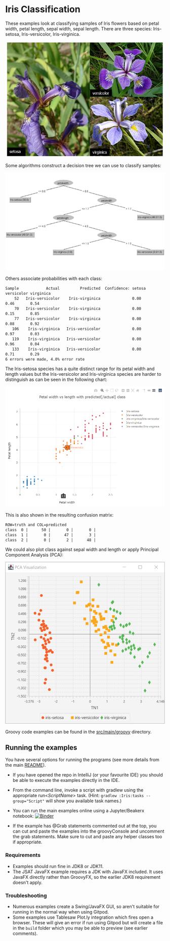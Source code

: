 <!--
SPDX-License-Identifier: Apache-2.0

Licensed under the Apache License, Version 2.0 (the "License");
you may not use this file except in compliance with the License.
You may obtain a copy of the License at

    https://www.apache.org/licenses/LICENSE-2.0

Unless required by applicable law or agreed to in writing, software
distributed under the License is distributed on an "AS IS" BASIS,
WITHOUT WARRANTIES OR CONDITIONS OF ANY KIND, either express or implied.
See the License for the specific language governing permissions and
limitations under the License.
-->

# Iris Classification

These examples look at classifying samples of Iris flowers based
on petal width, petal length, sepal width, sepal length.
There are three species: Iris-setosa, Iris-versicolor, Iris-virginica.

![Iris Species](../../docs/images/IrisSpecies.png)

Some algorithms construct a decision tree we can use to classify samples:

![Iris decision tree](../../docs/images/IrisDecisionTree.png)

Others associate probabilities with each class:

```
Sample            Actual         Predicted  Confidence: setosa     versicolor virginica
    52   Iris-versicolor    Iris-virginica              0.00       0.46       0.54
    70   Iris-versicolor    Iris-virginica              0.00       0.15       0.85
    77   Iris-versicolor    Iris-virginica              0.00       0.08       0.92
   106    Iris-virginica   Iris-versicolor              0.00       0.97       0.03
   119    Iris-virginica   Iris-versicolor              0.00       0.96       0.04
   133    Iris-virginica   Iris-versicolor              0.00       0.71       0.29
6 errors were made, 4.0% error rate
```
The Iris-setosa species has a quite distinct range for its
petal width and length values but the Iris-versicolor and Iris-virginica
species are harder to distinguish as can be seen in the following chart: 

![Iris Classes](../../docs/images/IrisClasses.png)

This is also shown in the resulting confusion matrix:

```
ROW=truth and COL=predicted
class  0 |      50 |       0 |       0 |
class  1 |       0 |      47 |       3 |
class  2 |       0 |       2 |      48 |
```

We could also plot class against sepal width and length or apply Principal Component Analysis (PCA):

![Iris Classes](../../docs/images/IrisPCA.png)

Groovy code examples can be found in the [src/main/groovy](src/main/groovy) directory.

## Running the examples

You have several options for running the programs (see more details from the main [README](../../README.md#running-the-examples)).

* If you have opened the repo in IntelliJ (or your favourite IDE) you should be able to execute the examples directly in the IDE.

* From the command line, invoke a script with gradlew using the appropriate run&lt;_ScriptName_&gt; task.
  (Hint: `gradlew :Iris:tasks --group="Script"` will show you available task names.)

* You can run the main examples online using a Jupyter/Beakerx notebook:
  [![Binder](https://mybinder.org/badge_logo.svg)](https://mybinder.org/v2/gh/paulk-asert/groovy-data-science/HEAD?filepath=subprojects%2FIris%2Fsrc%2Fmain%2Fnotebook%2FIris.ipynb)

* If the example has @Grab statements commented out at the top, you can cut and paste the examples into the groovyConsole
  and uncomment the grab statements. Make sure to cut and paste any helper classes too if appropriate.

### Requirements

* Examples should run fine in JDK8 or JDK11.
* The JSAT JavaFX example requires a JDK with JavaFX included. It uses JavaFX directly
rather than GroovyFX, so the earlier JDK8 requirement doesn't apply.

### Troubleshooting

* Numerous examples create a Swing/JavaFX GUI, so aren't suitable for running in the normal way when using Gitpod.
* Some examples use Tablesaw Plot.ly integration which fires open a browser. These will give an error if run
  using Gitpod but will create a file in the `build` folder which you may be able to preview (see earlier comments).
